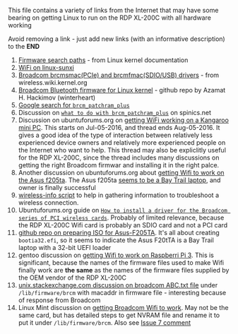 This file contains a variety of links from the Internet that may have some bearing on getting Linux to run on the RDP XL-200C with all hardware working

Avoid removing a link - just add new links (with an informative description) to the **END**


1. [Firmware search paths](https://www.kernel.org/doc/html/v4.17/driver-api/firmware/fw_search_path.html) - from Linux kernel documentation
2. [WiFi on linux-sunxi](https://linux-sunxi.org/Wifi)
3. [Broadcom brcmsmac(PCIe) and brcmfmac(SDIO/USB) drivers](https://wireless.wiki.kernel.org/en/users/drivers/brcm80211) - from wireless.wiki.kernel.org
4. [Broadcom Bluetooth firmware for Linux kernel](https://github.com/winterheart/broadcom-bt-firmware) - github repo by Azamat H. Hackimov (winterheart)
5. [Google search for ```brcm_patchram_plus```](https://www.google.com/search?q=brcm_patchram_plus&oq=brcm_patchram_plus)
6. Discussion on [```what to do with brcm_patchram_plus```](https://www.spinics.net/lists/linux-bluetooth/msg70830.html) on spinics.net
7. Discussion on ubuntuforums.org on [getting WiFi working on a Kangaroo mini PC](https://ubuntuforums.org/showthread.php?t=2329846). This starts on Jul-05-2016, and thread ends Aug-05-2016. It gives a good idea of the type of interaction between relatively less experienced device owners and relatively more experienced people on the Internet who want to help. This thread may also be expliclitly useful for the RDP XL-200C, since the thread includes many discussions on getting the right Broadcom firmwar and installing it in the right palce.
8. Another discussion on ubuntuforums.org about [getting Wifi to work on the Asus f205ta](https://ubuntuforums.org/showthread.php?t=2290874). The Asus f205ta [seems to be a Bay Trail laptop](http://www.driversfree.org/en/news/review-and-specs-of-asus-f205ta-budget-notebook-with-a-11-6-inch-display), and owner is finally successful
9. [wireless-info script](https://raw.githubusercontent.com/UbuntuForums/wireless-info/master/wireless-info) to help in gathering information to troubleshoot a wireless connection.
10. Ubuntuforums.org guide on [```How to install a driver for the Broadcom series of PCI wireless cards```](https://ubuntuforums.org/showthread.php?t=2214110). Probably of limited relevance, because the RDP XL-200C Wifi card is probably an SDIO card and not a PCI card
11. [github repo on preparing ISO for Asus-F205TA](https://github.com/Mechazawa/Arch-Linux-Asus-F205TA). It's all about creating ```bootia32.efi```, so it seems to indicate the Asus F20tTA is a Bay Trail laptop with a 32-bit UEFI loader
12. gentoo discussion on [getting Wifi to work on Raspberri Pi 3](https://forums.gentoo.org/viewtopic-p-7949030.html?sid=18a9accf5456dbb752e962749758ce65). This is significant, because the names of the firmware files used to make Wifi finally work are **the same** as the names of the firmware files supplied by the OEM vendor of the RDP XL-200C
13. [unix.stackexchange.com discussion on broadcom ABC.txt file](https://unix.stackexchange.com/a/254819) under ```/lib/firmware/brcm``` with macaddr in firmware file - interesting because of response from Broadcom
14. Linux Mint discussion on [getting Broadcom Wifi to work](https://forums.linuxmint.com/viewtopic.php?p=1429538&sid=77dac810701f0776af9ce697a95b0089#p1429538). May not be the same card, but has detailed steps to get NVRAM file and rename it to put it under ```/lib/firmware/brcm```. Also see [Issue 7 comment](https://github.com/sundarnagarajan/rdp-xl200c-linux/issues/7#issuecomment-407669551)
